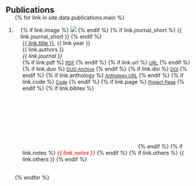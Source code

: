 <h2 id="publications" style="margin: 2px 0px -15px;">Publications</h2>

<div class="publications">
<ol class="bibliography">

{% for link in site.data.publications.main %}

<li>
<div class="pub-row">
  <div class="col-sm-3 abbr" style="position: relative;padding-right: 15px;padding-left: 15px;">
    {% if link.image %} 
    <img src="{{ link.image }}" class="teaser img-fluid z-depth-1" style="width=100;height=40%">
    {% endif %}
    {% if link.journal_short %} 
    <abbr class="badge">{{ link.journal_short }}</abbr>
    {% endif %}
  </div>
  <div class="col-sm-9" style="position: relative;padding-right: 15px;padding-left: 20px;">
      <div class="title year"><a href="{{ link.pdf }}">{{ link.title }}</a>, {{ link.year }}</div>
      <div class="author">{{ link.authors }}</div>
      <div class="journal"><em>{{ link.journal }}</em>
      </div>
    <div class="links">
      {% if link.pdf %}
      <a href="{{ link.pdf }}" class="btn btn-sm z-depth-0" role="button" target="_blank" style="font-size:12px;"><i class="far fa-file-pdf"></i> PDF</a>
      {% endif %}
      {% if link.url %} 
      <a href="{{ link.url }}" class="btn btn-sm z-depth-0" role="button" target="_blank" style="font-size:12px;"><i class="fa fa-link"></i> URL</a>
      {% endif %}
      {% if link.duo %}
      <a href="{{ link.duo }}" class="btn btn-sm z-depth-0" role="button" target="_blank" style="font-size:12px;"><i class="fa fa-database"></i> DUO Archive</a>
      {% endif %}
      {% if link.doi %} 
      <a href="{{ link.doi }}" class="btn btn-sm z-depth-0" role="button" target="_blank" style="font-size:12px;"><i class="ai ai-doi"></i> DOI</a>
      {% endif %}
      {% if link.anthology %} 
      <a href="{{ link.anthology }}" class="btn btn-sm z-depth-0" role="button" target="_blank" style="font-size:12px;"><i class="fa fa-book"></i> Anthology URL</a>
      {% endif %}
      {% if link.code %} 
      <a href="{{ link.code }}" class="btn btn-sm z-depth-0" role="button" target="_blank" style="font-size:12px;">Code</a>
      {% endif %}
      {% if link.page %} 
      <a href="{{ link.page }}" class="btn btn-sm z-depth-0" role="button" target="_blank" style="font-size:12px;"><i class="fa fa-link"></i> Project Page</a>
      {% endif %}
      {% if link.bibtex %} 
      <a href="{{ link.bibtex }}" class="btn btn-sm z-depth-0" role="button" target="_blank" style="font-size:12px;"><svg src="assets/img/BibTeX_logo.svg" alt="BibTeX logo"></a>
      {% endif %}
      {% if link.notes %} 
      <strong> <i style="color:#e74d3c">{{ link.notes }}</i></strong>
      {% endif %}
      {% if link.others %} 
      {{ link.others }}
      {% endif %}
    </div>
  </div>
</div>
</li>

<br>

{% endfor %}

</ol>
</div>

